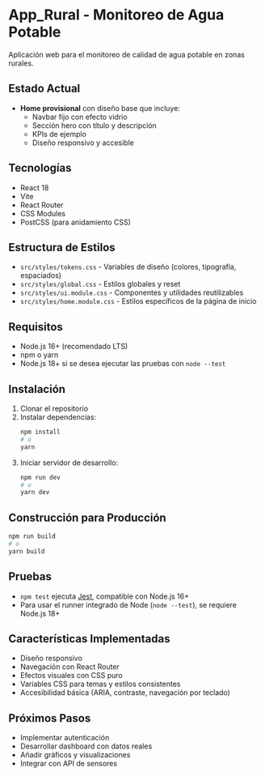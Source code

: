 # App_Rural - Monitoreo de Agua Potable

Aplicación web para el monitoreo de calidad de agua potable en zonas rurales.

## Estado Actual

- **Home provisional** con diseño base que incluye:
  - Navbar fijo con efecto vidrio
  - Sección hero con título y descripción
  - KPIs de ejemplo
  - Diseño responsivo y accesible

## Tecnologías

- React 18
- Vite
- React Router
- CSS Modules
- PostCSS (para anidamiento CSS)

## Estructura de Estilos

- `src/styles/tokens.css` - Variables de diseño (colores, tipografía, espaciados)
- `src/styles/global.css` - Estilos globales y reset
- `src/styles/ui.module.css` - Componentes y utilidades reutilizables
- `src/styles/home.module.css` - Estilos específicos de la página de inicio

## Requisitos

- Node.js 16+ (recomendado LTS)
- npm o yarn
- Node.js 18+ si se desea ejecutar las pruebas con `node --test`

## Instalación

1. Clonar el repositorio
2. Instalar dependencias:
   ```bash
   npm install
   # o
   yarn
   ```
3. Iniciar servidor de desarrollo:
   ```bash
   npm run dev
   # o
   yarn dev
   ```

## Construcción para Producción

```bash
npm run build
# o
yarn build
```

## Pruebas

- `npm test` ejecuta [Jest](https://jestjs.io/), compatible con Node.js 16+
- Para usar el runner integrado de Node (`node --test`), se requiere Node.js 18+

## Características Implementadas

- Diseño responsivo
- Navegación con React Router
- Efectos visuales con CSS puro
- Variables CSS para temas y estilos consistentes
- Accesibilidad básica (ARIA, contraste, navegación por teclado)

## Próximos Pasos

- Implementar autenticación
- Desarrollar dashboard con datos reales
- Añadir gráficos y visualizaciones
- Integrar con API de sensores
